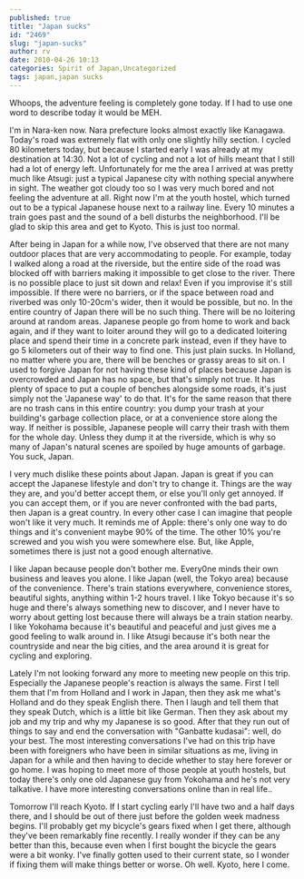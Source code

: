 ```yaml
---
published: true
title: "Japan sucks"
id: "2469"
slug: "japan-sucks"
author: rv
date: 2010-04-26 10:13
categories: Spirit of Japan,Uncategorized
tags: japan,japan sucks
---
```

Whoops, the adventure feeling is completely gone today. If I had to use one word to describe today it would be MEH.

I'm in Nara-ken now. Nara prefecture looks almost exactly like Kanagawa. Today's road was extremely flat with only one slightly hilly section. I cycled 80 kilometers today, but because I started early I was already at my destination at 14:30. Not a lot of cycling and not a lot of hills meant that I still had a lot of energy left. Unfortunately for me the area I arrived at was pretty much like Atsugi: just a typical Japanese city with nothing special anywhere in sight. The weather got cloudy too so I was very much bored and not feeling the adventure at all. Right now I'm at the youth hostel, which turned out to be a typical Japanese house next to a railway line. Every 10 minutes a train goes past and the sound of a bell disturbs the neighborhood. I'll be glad to skip this area and get to Kyoto. This is just too normal.

After being in Japan for a while now, I've observed that there are not many outdoor places that are very accommodating to people. For example, today I walked along a road at the riverside, but the entire side of the road was blocked off with barriers making it impossible to get close to the river. There is no possible place to just sit down and relax! Even if you improvise it's still impossible. If there were no barriers, or if the space between road and riverbed was only 10-20cm's wider, then it would be possible, but no. In the entire country of Japan there will be no such thing. There will be no loitering around at random areas. Japanese people go from home to work and back again, and if they want to loiter around they will go to a dedicated loitering place and spend their time in a concrete park instead, even if they have to go 5 kilometers out of their way to find one. This just plain sucks. In Holland, no matter where you are, there will be benches or grassy areas to sit on. I used to forgive Japan for not having these kind of places because Japan is overcrowded and Japan has no space, but that's simply not true. It has plenty of space to put a couple of benches alongside some roads, it's just simply not the 'Japanese way' to do that. It's for the same reason that there are no trash cans in this entire country: you dump your trash at your building's garbage collection place, or at a convenience store along the way. If neither is possible, Japanese people will carry their trash with them for the whole day. Unless they dump it at the riverside, which is why so many of Japan's natural scenes are spoiled by huge amounts of garbage. You suck, Japan.

I very much dislike these points about Japan. Japan is great if you can accept the Japanese lifestyle and don't try to change it. Things are the way they are, and you'd better accept them, or else you'll only get annoyed. If you can accept them, or if you are never confronted with the bad parts, then Japan is a great country. In every other case I can imagine that people won't like it very much. It reminds me of Apple: there's only one way to do things and it's convenient maybe 90% of the time. The other 10% you're screwed and you wish you were somewhere else. But, like Apple, sometimes there is just not a good enough alternative.

I like Japan because people don't bother me. Every0ne minds their own business and leaves you alone. I like Japan (well, the Tokyo area) because of the convenience. There's train stations everywhere, convenience stores, beautiful sights, anything within 1-2 hours travel. I like Tokyo because it's so huge and there's always something new to discover, and I never have to worry about getting lost because there will always be a train station nearby. I like Yokohama because it's beautiful and peaceful and just gives me a good feeling to walk around in. I like Atsugi because it's both near the countryside and near the big cities, and the area around it is great for cycling and exploring.

Lately I'm not looking forward any more to meeting new people on this trip. Especially the Japanese people's reaction is always the same. First I tell them that I'm from Holland and I work in Japan, then they ask me what's Holland and do they speak English there. Then I laugh and tell them that they speak Dutch, which is a little bit like German. Then they ask about my job and my trip and why my Japanese is so good. After that they run out of things to say and end the conversation with "Ganbatte kudasai": well, do your best. The most interesting conversations I've had on this trip have been with foreigners who have been in similar situations as me, living in Japan for a while and then having to decide whether to stay here forever or go home. I was hoping to meet more of those people at youth hostels, but today there's only one old Japanese guy from Yokohama and he's not very talkative. I have more interesting conversations online than in real life..

Tomorrow I'll reach Kyoto. If I start cycling early I'll have two and a half days there, and I should be out of there just before the golden week madness begins. I'll probably get my bicycle's gears fixed when I get there, although they've been remarkably fine recently. I really wonder if they can be any better than this, because even when I first bought the bicycle the gears were a bit wonky. I've finally gotten used to their current state, so I wonder if fixing them will make things better or worse. Oh well. Kyoto, here I come.